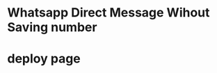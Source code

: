 # Whatsapp Direct Message  Wihout Saving number

# deploy page 
<a href="" target="_blank">
<img src="https://i.imgur.com/XqQXQ.png" alt="">
</a> 
